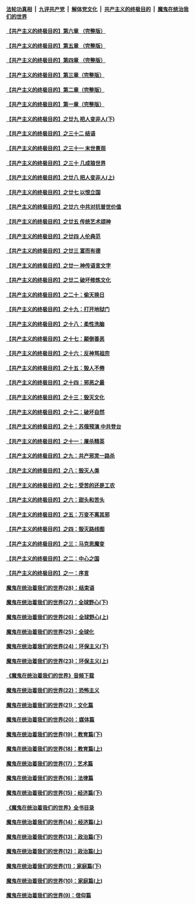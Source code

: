 ####  [法轮功真相](../../../../basic/blob/master/README.md?t=10260352) &nbsp;|&nbsp; [九评共产党](../../../../9ping.md/blob/master/README.md?t=10260352) &nbsp;|&nbsp; [解体党文化](../../../../jtdwh.md/blob/master/README.md?t=10260352)  &nbsp;|&nbsp; [共产主义的终极目的](../../../../gczydzjmd.md/blob/master/README.md?t=10260352) &nbsp;|&nbsp; [魔鬼在统治我们的世界](../../../../mgztzwmdsj.md/blob/master/README.md?t=10260352) 

#### [【共产主义的终极目的】第六章 （完整版）](../pages/nsc422/n11428913.md?t=10260352) 

#### [【共产主义的终极目的】第五章 （完整版）](../pages/nsc422/n11428912.md?t=10260352) 

#### [【共产主义的终极目的】第四章 （完整版）](../pages/nsc422/n11428907.md?t=10260352) 

#### [【共产主义的终极目的】第三章（完整版）](../pages/nsc422/n11428848.md?t=10260352) 

#### [【共产主义的终极目的】第二章（完整版）](../pages/nsc422/n11428831.md?t=10260352) 

#### [【共产主义的终极目的】第一章（完整版）](../pages/nsc422/n11417651.md?t=10260352) 

#### [【共产主义的终极目的】之廿九 把人变非人(下)](../pages/nsc422/n11344140.md?t=10260352) 

#### [【共产主义的终极目的】之三十二 结语](../pages/nsc422/n11360535.md?t=10260352) 

#### [【共产主义的终极目的】之三十一 末世景观](../pages/nsc422/n11351129.md?t=10260352) 

#### [【共产主义的终极目的】之三十 几成狼世界](../pages/nsc422/n11348280.md?t=10260352) 

#### [【共产主义的终极目的】之廿八 把人变非人(上)](../pages/nsc422/n11340492.md?t=10260352) 

#### [【共产主义的终极目的】之廿七 以恨立国](../pages/nsc422/n11336944.md?t=10260352) 

#### [【共产主义的终极目的】之廿六 中共对抗普世价值](../pages/nsc422/n11324785.md?t=10260352) 

#### [【共产主义的终极目的】之廿五 传统艺术颂神](../pages/nsc422/n11296396.md?t=10260352) 

#### [【共产主义的终极目的】之廿四 人伦典范](../pages/nsc422/n11296397.md?t=10260352) 

#### [【共产主义的终极目的】之廿三 富而有德](../pages/nsc422/n11283598.md?t=10260352) 

#### [【共产主义的终极目的】之廿一 神传语言文字](../pages/nsc422/n11263265.md?t=10260352) 

#### [【共产主义的终极目的】之廿二 破坏修炼文化](../pages/nsc422/n11245728.md?t=10260352) 

#### [【共产主义的终极目的】之二十：偷天换日](../pages/nsc422/n11238846.md?t=10260352) 

#### [【共产主义的终极目的】之十九：打开地狱门](../pages/nsc422/n11206376.md?t=10260352) 

#### [【共产主义的终极目的】之十八：柔性洗脑](../pages/nsc422/n11199994.md?t=10260352) 

#### [【共产主义的终极目的】之十七：颠倒善恶](../pages/nsc422/n11179782.md?t=10260352) 

#### [【共产主义的终极目的】之十六：反神骂祖宗](../pages/nsc422/n11166798.md?t=10260352) 

#### [【共产主义的终极目的】之十五：毁人不倦](../pages/nsc422/n11166792.md?t=10260352) 

#### [【共产主义的终极目的】之十四：邪恶之最](../pages/nsc422/n11150249.md?t=10260352) 

#### [【共产主义的终极目的】之十三：毁灭文化](../pages/nsc422/n11135227.md?t=10260352) 

#### [【共产主义的终极目的】之十二：破坏自然](../pages/nsc422/n11135214.md?t=10260352) 

#### [【共产主义的终极目的】之十：苏俄预演 中共登台](../pages/nsc422/n11118424.md?t=10260352) 

#### [【共产主义的终极目的】之十一：屠杀精英](../pages/nsc422/n11118442.md?t=10260352) 

#### [【共产主义的终极目的】之九：共产邪灵一路杀](../pages/nsc422/n11114139.md?t=10260352) 

#### [【共产主义的终极目的】之八：毁灭人类](../pages/nsc422/n11108503.md?t=10260352) 

#### [【共产主义的终极目的】之七：受苦的还是工农](../pages/nsc422/n11101809.md?t=10260352) 

#### [【共产主义的终极目的】之六：甜头和苦头](../pages/nsc422/n11096971.md?t=10260352) 

#### [【共产主义的终极目的】之五：万变不离其邪](../pages/nsc422/n11091285.md?t=10260352) 

#### [【共产主义的终极目的】之四：毁灭路线图](../pages/nsc422/n11086284.md?t=10260352) 

#### [【共产主义的终极目的】之三：马克思魔变](../pages/nsc422/n11061941.md?t=10260352) 

#### [【共产主义的终极目的】之二：中心之国](../pages/nsc422/n11047728.md?t=10260352) 

#### [【共产主义的终极目的】之一：序言](../pages/nsc422/n11086077.md?t=10260352) 

#### [魔鬼在统治着我们的世界(28)：结束语](../pages/nsc422/n10936246.md?t=10260352) 

#### [魔鬼在统治着我们的世界(27)：全球野心(下)](../pages/nsc422/n10928319.md?t=10260352) 

#### [魔鬼在统治着我们的世界(26)：全球野心(上)](../pages/nsc422/n10900318.md?t=10260352) 

#### [魔鬼在统治着我们的世界(25)：全球化](../pages/nsc422/n10788205.md?t=10260352) 

#### [魔鬼在统治着我们的世界(24)：环保主义(下)](../pages/nsc422/n10695307.md?t=10260352) 

#### [魔鬼在统治着我们的世界(23)：环保主义(上)](../pages/nsc422/n10688613.md?t=10260352) 

#### [《魔鬼在统治着我们的世界》音频下载](../pages/nsc422/n10635553.md?t=10260352) 

#### [魔鬼在统治着我们的世界(22)：恐怖主义](../pages/nsc422/n10614727.md?t=10260352) 

#### [魔鬼在统治着我们的世界(21)：文化篇](../pages/nsc422/n10597706.md?t=10260352) 

#### [魔鬼在统治着我们的世界(20)：媒体篇](../pages/nsc422/n10586579.md?t=10260352) 

#### [魔鬼在统治着我们的世界(19)：教育篇(下)](../pages/nsc422/n10564808.md?t=10260352) 

#### [魔鬼在统治着我们的世界(18)：教育篇(上)](../pages/nsc422/n10526970.md?t=10260352) 

#### [魔鬼在统治着我们的世界(17)：艺术篇](../pages/nsc422/n10499093.md?t=10260352) 

#### [魔鬼在统治着我们的世界(16)：法律篇](../pages/nsc422/n10485969.md?t=10260352) 

#### [魔鬼在统治着我们的世界(15)：经济篇(下)](../pages/nsc422/n10469975.md?t=10260352) 

#### [《魔鬼在统治着我们的世界》全书目录](../pages/nsc422/n10464261.md?t=10260352) 

#### [魔鬼在统治着我们的世界(14)：经济篇(上)](../pages/nsc422/n10457370.md?t=10260352) 

#### [魔鬼在统治着我们的世界(13)：政治篇(下)](../pages/nsc422/n10448270.md?t=10260352) 

#### [魔鬼在统治着我们的世界(12)：政治篇(上)](../pages/nsc422/n10444576.md?t=10260352) 

#### [魔鬼在统治着我们的世界(11)：家庭篇(下)](../pages/nsc422/n10440961.md?t=10260352) 

#### [魔鬼在统治着我们的世界(10)：家庭篇(上)](../pages/nsc422/n10435448.md?t=10260352) 

#### [魔鬼在统治着我们的世界(9)：信仰篇](../pages/nsc422/n10432159.md?t=10260352) 

